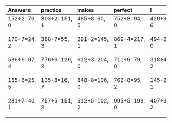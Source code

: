 | Answers: | practice | makes | perfect | ! |
| :--- | :--- | :--- | :--- | :--- |
| 152÷2=76, 0 | 303÷2=151, 1 | 485÷8=60, 5 | 752÷8=94, 0 | 429÷9=47, 6 | 
|   |   |   |   |   | 
|   |   |   |   |   | 
|   |   |   |   |   | 
| 170÷7=24, 2 | 388÷7=55, 3 | 291÷2=145, 1 | 869÷4=217, 1 | 494÷2=247, 0 | 
|   |   |   |   |   | 
|   |   |   |   |   | 
|   |   |   |   |   | 
| 586÷6=97, 4 | 776÷6=129, 2 | 612÷3=204, 0 | 711÷9=79, 0 | 318÷4=79, 2 | 
|   |   |   |   |   | 
|   |   |   |   |   | 
|   |   |   |   |   | 
| 155÷6=25, 5 | 135÷8=16, 7 | 848÷8=106, 0 | 762÷8=95, 2 | 145÷2=72, 1 | 
|   |   |   |   |   | 
|   |   |   |   |   | 
|   |   |   |   |   | 
| 281÷7=40, 1 | 757÷5=151, 2 | 512÷5=102, 2 | 995÷5=199, 0 | 407÷9=45, 2 | 
|   |   |   |   |   | 
|   |   |   |   |   | 
|   |   |   |   |   | 
